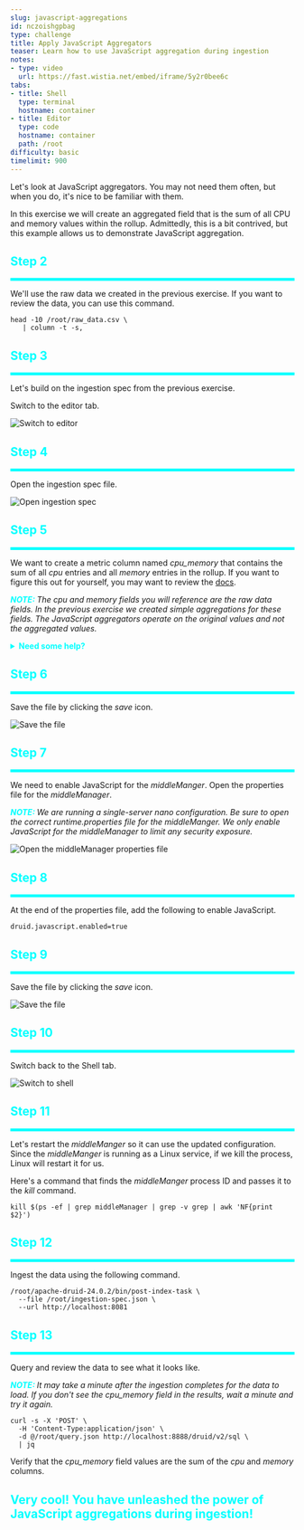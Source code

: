 ```yaml
---
slug: javascript-aggregations
id: nczoishgpbag
type: challenge
title: Apply JavaScript Aggregators
teaser: Learn how to use JavaScript aggregation during ingestion
notes:
- type: video
  url: https://fast.wistia.net/embed/iframe/5y2r0bee6c
tabs:
- title: Shell
  type: terminal
  hostname: container
- title: Editor
  type: code
  hostname: container
  path: /root
difficulty: basic
timelimit: 900
---
```


Let's look at JavaScript aggregators.
You may not need them often, but when you do, it's nice to be familiar with them.


In this exercise we will create an aggregated field that is the sum of all CPU and memory values within the rollup.
Admittedly, this is a bit contrived, but this example allows us to demonstrate JavaScript aggregation.


<h2 style="color:cyan">Step 2</h2><hr style="color:cyan;background-color:cyan;height:5px">

We'll use the raw data we created in the previous exercise.
If you want to review the data, you can use this command.

```
head -10 /root/raw_data.csv \
   | column -t -s,
```

<h2 style="color:cyan">Step 3</h2><hr style="color:cyan;background-color:cyan;height:5px">

Let's build on the ingestion spec from the previous exercise.

Switch to the editor tab.

![Switch to editor](../assets/EditorTab.png)

<h2 style="color:cyan">Step 4</h2><hr style="color:cyan;background-color:cyan;height:5px">

Open the ingestion spec file.

![Open ingestion spec](../assets/OpenIngestionSpec.png)

<h2 style="color:cyan">Step 5</h2><hr style="color:cyan;background-color:cyan;height:5px">

We want to create a metric column named <i>cpu_memory</i> that contains the sum of all _cpu_ entries and all _memory_ entries in the rollup.
If you want to figure this out for yourself, you may want to review the [docs](https://druid.apache.org/docs/latest/querying/aggregations.html#javascript-aggregator).


<p><span style="color:cyan"><strong><em>NOTE: </em></strong></span><i>The cpu and memory fields you will reference are the raw data fields.
In the previous exercise we created simple aggregations for these fields. The JavaScript aggregators operate on the original values and not the aggregated values.
</i></p>


<details>
  <summary style="color:cyan"><b>Need some help?</b></summary>
<hr style="color:cyan">
Add the following code to the <i>metricsSpec</i> and don't forget the comma to separates entries.
<pre><code>{
  "type": "javascript",
  "name": "cpu_memory",
  "fieldNames": ["cpu", "memory"],
  "fnAggregate" : "function(current, a, b)      { return current + parseFloat(a) + parseFloat(b); }",
  "fnCombine"   : "function(partialA, partialB) { return partialA + partialB; }",
  "fnReset"     : "function()                   { return 0; }"
}</code></pre>
<hr style="color:cyan">
</details>

<h2 style="color:cyan">Step 6</h2><hr style="color:cyan;background-color:cyan;height:5px">

Save the file by clicking the _save_ icon.

![Save the file](../assets/SaveFile.png)

<h2 style="color:cyan">Step 7</h2><hr style="color:cyan;background-color:cyan;height:5px">

We need to enable JavaScript for the _middleManger_.
Open the properties file for the _middleManager_.

<p><span style="color:cyan"><strong><em>NOTE: </em></strong></span><i>We are running a single-server nano configuration.
Be sure to open the correct runtime.properties file for the middleManger.
We only enable JavaScript for the middleManager to limit any security exposure.
</i></p>


![Open the middleManager properties file](../assets/MiddleManagerPropertiesPath.png)

<h2 style="color:cyan">Step 8</h2><hr style="color:cyan;background-color:cyan;height:5px">

At the end of the properties file, add the following to enable JavaScript.

```
druid.javascript.enabled=true
```

<h2 style="color:cyan">Step 9</h2><hr style="color:cyan;background-color:cyan;height:5px">

Save the file by clicking the _save_ icon.

![Save the file](../assets/GenericSaveFile.png)

<h2 style="color:cyan">Step 10</h2><hr style="color:cyan;background-color:cyan;height:5px">

Switch back to the Shell tab.

![Switch to shell](../assets/ShellTab.png)

<h2 style="color:cyan">Step 11</h2><hr style="color:cyan;background-color:cyan;height:5px">

Let's restart the _middleManger_ so it can use the updated configuration.
Since the _middleManger_ is running as a Linux service, if we kill the process, Linux will restart it for us.

Here's a command that finds the _middleManger_ process ID and passes it to the _kill_ command.

```
kill $(ps -ef | grep middleManager | grep -v grep | awk 'NF{print $2}')
```

<h2 style="color:cyan">Step 12</h2><hr style="color:cyan;background-color:cyan;height:5px">

Ingest the data using the following command.

```
/root/apache-druid-24.0.2/bin/post-index-task \
  --file /root/ingestion-spec.json \
  --url http://localhost:8081
```

<h2 style="color:cyan">Step 13</h2><hr style="color:cyan;background-color:cyan;height:5px">

Query and review the data to see what it looks like.

<p><span style="color:cyan"><strong><em>NOTE: </em></strong></span><i>It may take a minute after the ingestion completes for the data to load.
If you don't see the cpu_memory field in the results, wait a minute and try it again.
</i></p>


```
curl -s -X 'POST' \
  -H 'Content-Type:application/json' \
  -d @/root/query.json http://localhost:8888/druid/v2/sql \
  | jq
```

Verify that the <i>cpu_memory</i> field values are the sum of the _cpu_ and _memory_ columns.

<h2 style="color:cyan">Very cool! You have unleashed the power of JavaScript aggregations during ingestion!</h2>

